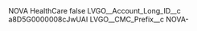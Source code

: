 <?xml version="1.0" encoding="UTF-8"?>
<CustomMetadata xmlns="http://soap.sforce.com/2006/04/metadata" xmlns:xsi="http://www.w3.org/2001/XMLSchema-instance" xmlns:xsd="http://www.w3.org/2001/XMLSchema">
    <label>NOVA HealthCare</label>
    <protected>false</protected>
    <values>
        <field>LVGO__Account_Long_ID__c</field>
        <value xsi:type="xsd:string">a8D5G0000008cJwUAI</value>
    </values>
    <values>
        <field>LVGO__CMC_Prefix__c</field>
        <value xsi:type="xsd:string">NOVA-</value>
    </values>
</CustomMetadata>
